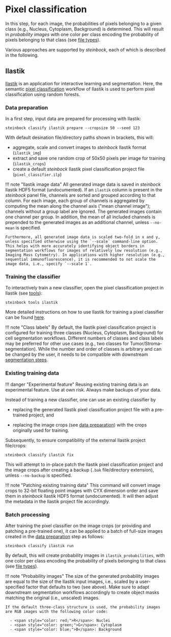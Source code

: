 # Pixel classification

In this step, for each image, the probabilities of pixels belonging to a given class (e.g., Nucleus, Cytoplasm, Background) is determined. This will result in *probability images* with one color per class encoding the probability of pixels belonging to that class (see [file types](../specs/file-types.md#probabilities)).

Various approaches are supported by *steinbock*, each of which is described in the following.

## Ilastik

[Ilastik](https://www.ilastik.org) is an application for interactive learning and segmentation. Here, the semantic [pixel classification](https://www.ilastik.org/documentation/pixelclassification/pixelclassification) workflow of Ilastik is used to perform pixel classification using random forests.

### Data preparation

In a first step, input data are prepared for processing with Ilastik:

    steinbock classify ilastik prepare --cropsize 50 --seed 123

With default desination file/directory paths shown in brackets, this will:

  - aggregate, scale and convert images to *steinbock* Ilastik format (`ilastik_img`)
  - extract and save one random crop of 50x50 pixels per image for training (`ilastik_crops`)
  - create a default *steinbock* Ilastik pixel classification project file (`pixel_classifier.ilp`)

!!! note "Ilastik image data"
    All generated image data is saved in *steinbock* Ilastik HDF5 format (undocumented). If an `ilastik` column is present in the *steinbock* panel file, channels are sorted and grouped according to that column. For each image, each group of channels is aggregated by computing the mean along the channel axis ("mean channel image"); channels without a group label are ignored. The generated images contain one channel per group. In addition, the mean of all included channels is prepended to the generated images as an additional channel, unless `--no-mean` is specified.
    
    Furthermore, all generated image data is scaled two-fold in x and y, unless specified otherwise using the `--scale` command-line option. This helps with more accurately identifying object borders in segmentation workflows for images of relatively low resolution (e.g., Imaging Mass Cytometry). In applications with higher resolution (e.g., sequential immunofluorescence), it is recommended to not scale the image data, i.e., specify `--scale 1`.

### Training the classifier

To interactively train a new classifier, open the pixel classification project in Ilastik (see [tools](tools.md#ilastik)):

    steinbock tools ilastik

More detailed instructions on how to use Ilastik for training a pixel classifier can be found [here](https://www.ilastik.org/documentation/pixelclassification/pixelclassification).

!!! note "Class labels"
    By default, the Ilastik pixel classification project is configured for training three classes (Nucleus, Cytoplasm, Background) for cell segmentation workflows. Different numbers of classes and class labels may be preferred for other use cases (e.g., two classes for Tumor/Stroma-segmentation). While the number and order of classes is arbitrary and can be changed by the user, it needs to be compatible with downstream [segmentation steps](segmentation.md).

### Existing training data

!!! danger "Experimental feature"
    Reusing existing training data is an experimental feature. Use at own risk. Always make backups of your data.

Instead of training a new classifier, one can use an existing classifier by

  - replacing the generated Ilastik pixel classification project file with a pre-trained project, and

  - replacing the image crops (see [data preparation](#data-preparation)) with the crops originally used for training.

Subsequently, to ensure compatibility of the external Ilastik project file/crops:

    steinbock classify ilastik fix

This will attempt to in-place patch the Ilastik pixel classification project and the image crops after creating a backup (`.bak` file/directory extension), unless `--no-backup` is specified.

!!! note "Patching existing training data"
    This command will convert image crops to 32-bit floating point images with CYX dimension order and save them in *steinbock* Ilastik HDF5 format (undocumented). It will then adjust the metadata in the Ilastik project file accordingly.

### Batch processing

After training the pixel classifier on the image crops (or providing and patching a pre-trained one), it can be applied to a batch of full-size images created in the [data preparation](#data-preparation) step as follows:

    steinbock classify ilastik run

By default, this will create probability images in `ilastik_probabilities`, with one color per class encoding the probability of pixels belonging to that class (see [file types](../specs/file-types.md#probabilities)).

!!! note "Probability images"
    The size of the generated probability images are equal to the size of the Ilastik input images, i.e., scaled by a user-specified factor that defaults to two (see above). Make sure to adapt downstream segmentation workflows accordingly to create object masks matching the original (i.e., unscaled) images.

    If the default three-class structure is used, the probability images are RGB images with the following color code:

      - <span style="color: red;">R</span>: Nuclei
      - <span style="color: green;">G</span>: Cytoplasm
      - <span style="color: blue;">B</span>: Background